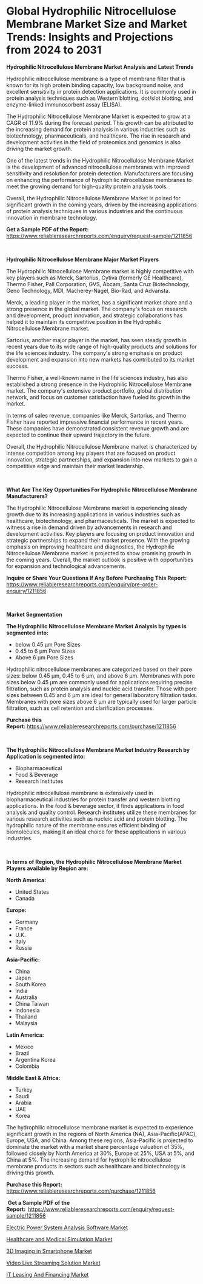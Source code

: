 <p><h1>Global Hydrophilic Nitrocellulose Membrane Market Size and Market Trends: Insights and Projections from 2024 to 2031</h1></p><p><strong>Hydrophilic Nitrocellulose Membrane Market Analysis and Latest Trends</strong></p>
<p><p>Hydrophilic nitrocellulose membrane is a type of membrane filter that is known for its high protein binding capacity, low background noise, and excellent sensitivity in protein detection applications. It is commonly used in protein analysis techniques such as Western blotting, dot/slot blotting, and enzyme-linked immunosorbent assay (ELISA).</p><p>The Hydrophilic Nitrocellulose Membrane Market is expected to grow at a CAGR of 11.9% during the forecast period. This growth can be attributed to the increasing demand for protein analysis in various industries such as biotechnology, pharmaceuticals, and healthcare. The rise in research and development activities in the field of proteomics and genomics is also driving the market growth.</p><p>One of the latest trends in the Hydrophilic Nitrocellulose Membrane Market is the development of advanced nitrocellulose membranes with improved sensitivity and resolution for protein detection. Manufacturers are focusing on enhancing the performance of hydrophilic nitrocellulose membranes to meet the growing demand for high-quality protein analysis tools.</p><p>Overall, the Hydrophilic Nitrocellulose Membrane Market is poised for significant growth in the coming years, driven by the increasing applications of protein analysis techniques in various industries and the continuous innovation in membrane technology.</p></p>
<p><strong>Get a Sample PDF of the Report:&nbsp;</strong> <a href="https://www.reliableresearchreports.com/enquiry/request-sample/1211856">https://www.reliableresearchreports.com/enquiry/request-sample/1211856</a></p>
<p>&nbsp;</p>
<p><strong>Hydrophilic Nitrocellulose Membrane Major Market Players</strong></p>
<p><p>The Hydrophilic Nitrocellulose Membrane market is highly competitive with key players such as Merck, Sartorius, Cytiva (formerly GE Healthcare), Thermo Fisher, Pall Corporation, GVS, Abcam, Santa Cruz Biotechnology, Geno Technology, MDI, Macherey-Nagel, Bio-Rad, and Advansta. </p><p>Merck, a leading player in the market, has a significant market share and a strong presence in the global market. The company's focus on research and development, product innovation, and strategic collaborations has helped it to maintain its competitive position in the Hydrophilic Nitrocellulose Membrane market.</p><p>Sartorius, another major player in the market, has seen steady growth in recent years due to its wide range of high-quality products and solutions for the life sciences industry. The company's strong emphasis on product development and expansion into new markets has contributed to its market success.</p><p>Thermo Fisher, a well-known name in the life sciences industry, has also established a strong presence in the Hydrophilic Nitrocellulose Membrane market. The company's extensive product portfolio, global distribution network, and focus on customer satisfaction have fueled its growth in the market.</p><p>In terms of sales revenue, companies like Merck, Sartorius, and Thermo Fisher have reported impressive financial performance in recent years. These companies have demonstrated consistent revenue growth and are expected to continue their upward trajectory in the future.</p><p>Overall, the Hydrophilic Nitrocellulose Membrane market is characterized by intense competition among key players that are focused on product innovation, strategic partnerships, and expansion into new markets to gain a competitive edge and maintain their market leadership.</p></p>
<p>&nbsp;</p>
<p><strong>What Are The Key Opportunities For Hydrophilic Nitrocellulose Membrane Manufacturers?</strong></p>
<p><p>The Hydrophilic Nitrocellulose Membrane market is experiencing steady growth due to its increasing applications in various industries such as healthcare, biotechnology, and pharmaceuticals. The market is expected to witness a rise in demand driven by advancements in research and development activities. Key players are focusing on product innovation and strategic partnerships to expand their market presence. With the growing emphasis on improving healthcare and diagnostics, the Hydrophilic Nitrocellulose Membrane market is projected to show promising growth in the coming years. Overall, the market outlook is positive with opportunities for expansion and technological advancements.</p></p>
<p><strong>Inquire or Share Your Questions If Any Before Purchasing This Report:</strong> <a href="https://www.reliableresearchreports.com/enquiry/pre-order-enquiry/1211856">https://www.reliableresearchreports.com/enquiry/pre-order-enquiry/1211856</a></p>
<p>&nbsp;</p>
<p><strong>Market Segmentation</strong></p>
<p><strong>The Hydrophilic Nitrocellulose Membrane Market Analysis by types is segmented into:</strong></p>
<p><ul><li>below 0.45 µm Pore Sizes</li><li>0.45 to 6 µm Pore Sizes</li><li>Above 6 µm Pore Sizes</li></ul></p>
<p><p>Hydrophilic nitrocellulose membranes are categorized based on their pore sizes: below 0.45 µm, 0.45 to 6 µm, and above 6 µm. Membranes with pore sizes below 0.45 µm are commonly used for applications requiring precise filtration, such as protein analysis and nucleic acid transfer. Those with pore sizes between 0.45 and 6 µm are ideal for general laboratory filtration tasks. Membranes with pore sizes above 6 µm are typically used for larger particle filtration, such as cell retention and clarification processes.</p></p>
<p><strong>Purchase this Report:&nbsp;</strong><a href="https://www.reliableresearchreports.com/purchase/1211856">https://www.reliableresearchreports.com/purchase/1211856</a></p>
<p>&nbsp;</p>
<p><strong>The Hydrophilic Nitrocellulose Membrane Market Industry Research by Application is segmented into:</strong></p>
<p><ul><li>Biopharmaceutical</li><li>Food & Beverage</li><li>Research Institutes</li></ul></p>
<p><p>Hydrophilic nitrocellulose membrane is extensively used in biopharmaceutical industries for protein transfer and western blotting applications. In the food & beverage sector, it finds applications in food analysis and quality control. Research institutes utilize these membranes for various research activities such as nucleic acid and protein blotting. The hydrophilic nature of the membrane ensures efficient binding of biomolecules, making it an ideal choice for these applications in various industries.</p></p>
<p>&nbsp;</p>
<p><strong>In terms of Region, the Hydrophilic Nitrocellulose Membrane Market Players available by Region are:</strong></p>
<p>
    <p> <strong> North America: </strong>
        <ul>
            <li>United States</li>
            <li>Canada</li>
        </ul>
        </p> 
    <p> <strong> Europe: </strong>
        <ul>
            <li>Germany</li>
            <li>France</li>
            <li>U.K.</li>
            <li>Italy</li>
            <li>Russia</li>
        </ul>
        </p> 
    <p> <strong> Asia-Pacific: </strong>
        <ul>
            <li>China</li>
            <li>Japan</li>
            <li>South Korea</li>
            <li>India</li>
            <li>Australia</li>
            <li>China Taiwan</li>
            <li>Indonesia</li>
            <li>Thailand</li>
            <li>Malaysia</li>
        </ul>
        </p> 
    <p> <strong> Latin America: </strong>
        <ul>
            <li>Mexico</li>
            <li>Brazil</li>
            <li>Argentina Korea</li>
            <li>Colombia</li>
        </ul>
        </p> 
    <p> <strong> Middle East & Africa: </strong>
        <ul>
            <li>Turkey</li>
            <li>Saudi</li>
            <li>Arabia</li>
            <li>UAE</li>
            <li>Korea</li>
        </ul>
    </p>
    </p>
<p><p>The hydrophilic nitrocellulose membrane market is expected to experience significant growth in the regions of North America (NA), Asia-Pacific(APAC), Europe, USA, and China. Among these regions, Asia-Pacific is projected to dominate the market with a market share percentage valuation of 35%, followed closely by North America at 30%, Europe at 25%, USA at 5%, and China at 5%. The increasing demand for hydrophilic nitrocellulose membrane products in sectors such as healthcare and biotechnology is driving this growth.</p></p>
<p><strong>Purchase this Report: </strong><a href="https://www.reliableresearchreports.com/purchase/1211856">https://www.reliableresearchreports.com/purchase/1211856</a></p>
<p>&nbsp;<strong>Get a Sample PDF of the Report:&nbsp;&nbsp;</strong><a href="https://www.reliableresearchreports.com/enquiry/request-sample/1211856">https://www.reliableresearchreports.com/enquiry/request-sample/1211856</a></p>
<p><strong></strong></p>
<p><p><a href="https://medium.com/p/8f875170ee9f/edit">Electric Power System Analysis Software Market</a></p><p><a href="https://medium.com/p/46ca44e866b3/edit">Healthcare and Medical Simulation Market</a></p><p><a href="https://medium.com/p/f0748070c547/edit">3D Imaging in Smartphone Market</a></p><p><a href="https://medium.com/p/54a08a811c9f/edit">Video Live Streaming Solution Market</a></p><p><a href="https://medium.com/p/e3531435b5a9/edit">IT Leasing And Financing Market</a></p></p>